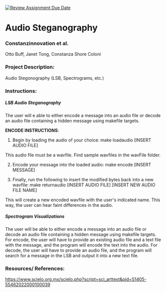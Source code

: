 [![Review Assignment Due Date](https://classroom.github.com/assets/deadline-readme-button-22041afd0340ce965d47ae6ef1cefeee28c7c493a6346c4f15d667ab976d596c.svg)](https://classroom.github.com/a/am3xLbu5)
# Audio Steganography
 
### Constanzinnovation et al. 

Otto Buff, Janet Tong, Constanza Shore Coloni
       
### Project Description:

Audio Stegonography (LSB, Spectrograms, etc.)

### Instructions:

##### LSB Audio Steganography 

The user will e able to either encode a message into an audio file or decode an audio file containing a hidden message using makefile targets. 

**ENCODE INSTRUCTIONS**: 
1) Begin by loading the audio of your choice: make loadaudio [INSERT AUDIO FILE]

This audio file must be a wavfile. Find sample wavfiles in the wavFile folder. 

2) Encode your message into the loaded audio: make encode [INSERT MESSAGE]

3) Finally, run the following to insert the modified bytes back into a new wavfile: make returnaudio [INSERT AUDIO FILE] [INSERT NEW AUDIO FILE NAME]

This will create a new encoded wavfile with the user's indicated name. This way, the user can hear faint differences in the audio. 


##### Spectrogram Visualizations

The user will be able to either encode a message into an audio file or decode an audio file containing a hidden message using makefile targets. For encode, the user will have to provide an existing audio file and a text file with the message, and the program will encode the text into the audio. For decode, the user will have to provide an audio file, and the program will search for a message in the LSB and output it into a new text file.

### Resources/ References:
https://www.scielo.org.mx/scielo.php?script=sci_arttext&pid=S1405-55462022000100039 

